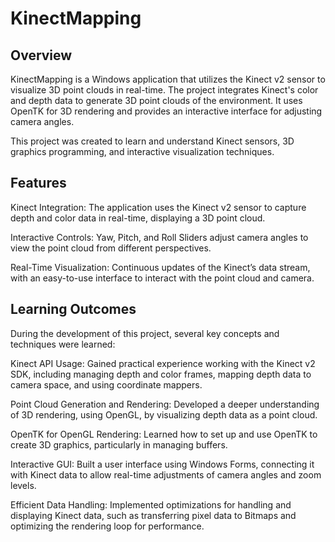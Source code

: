 
# KinectMapping
## Overview
KinectMapping is a Windows application that utilizes the Kinect v2 sensor to visualize 3D point clouds in real-time. The project integrates Kinect's color and depth data to generate 3D point clouds of the environment. It uses OpenTK for 3D rendering and provides an interactive interface for adjusting camera angles.

This project was created to learn and understand Kinect sensors, 3D graphics programming, and interactive visualization techniques.

## Features
Kinect Integration: The application uses the Kinect v2 sensor to capture depth and color data in real-time, displaying a 3D point cloud.

Interactive Controls: Yaw, Pitch, and Roll Sliders adjust camera angles to view the point cloud from different perspectives.

Real-Time Visualization: Continuous updates of the Kinect’s data stream, with an easy-to-use interface to interact with the point cloud and camera.

## Learning Outcomes
During the development of this project, several key concepts and techniques were learned:

Kinect API Usage: Gained practical experience working with the Kinect v2 SDK, including managing depth and color frames, mapping depth data to camera space, and using coordinate mappers.

Point Cloud Generation and Rendering: Developed a deeper understanding of 3D rendering, using OpenGL, by visualizing depth data as a point cloud.

OpenTK for OpenGL Rendering: Learned how to set up and use OpenTK to create 3D graphics, particularly in managing buffers.

Interactive GUI: Built a user interface using Windows Forms, connecting it with Kinect data to allow real-time adjustments of camera angles and zoom levels.

Efficient Data Handling: Implemented optimizations for handling and displaying Kinect data, such as transferring pixel data to Bitmaps and optimizing the rendering loop for performance.